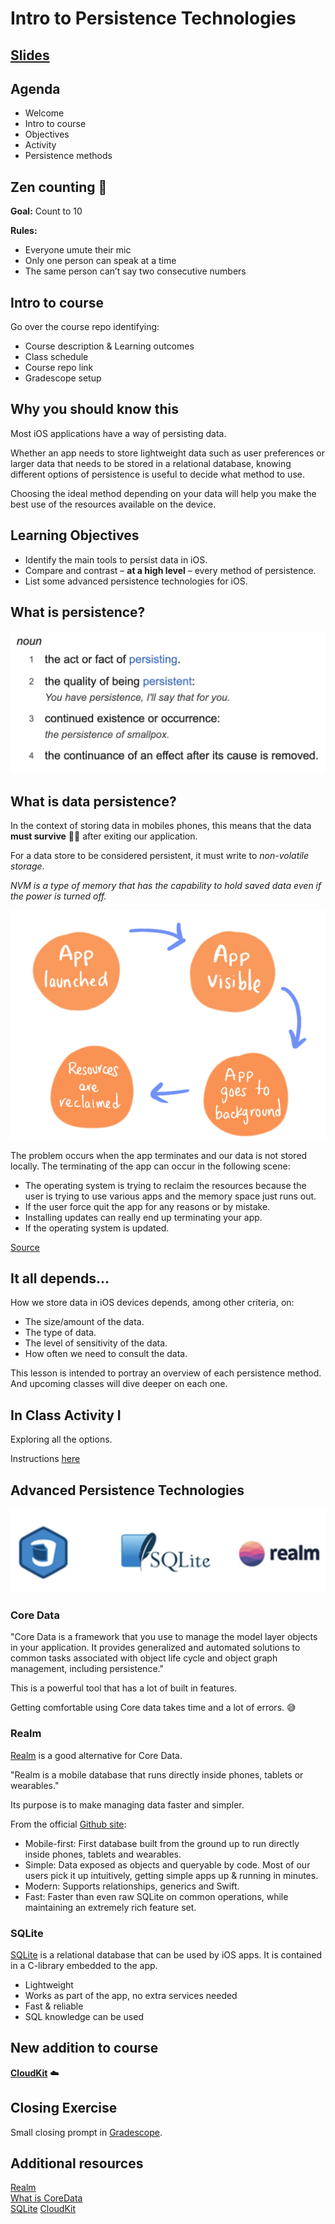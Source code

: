 <!-- Run this slideshow via the following command: -->
<!-- reveal-md README.md -w -->


<!-- .slide: class="header" -->

# Intro to Persistence Technologies

## [Slides](https://make-school-courses.github.io/MOB-2.1-Local-Persistence-in-iOS/Slides/Lesson1/README.html ':ignore')

<!-- > -->

## Agenda

- Welcome
- Intro to course
- Objectives
- Activity
- Persistence methods

<!-- > -->

## Zen counting 🔢

**Goal:** Count to 10

**Rules:**
- Everyone umute their mic
- Only one person can speak at a time
- The same person can’t say two consecutive numbers

<!-- > -->

## Intro to course

Go over the course repo identifying:
  - Course description & Learning outcomes
  - Class schedule
  - Course repo link
  - Gradescope setup

<!-- > -->

## Why you should know this

Most iOS applications have a way of persisting data.

Whether an app needs to store lightweight data such as user preferences or larger data that needs to be stored in a relational database, knowing different options of persistence is useful to decide what method to use.

Choosing the ideal method depending on your data will help you make the best use of the resources available on the device.

<!-- > -->

## Learning Objectives

- Identify the main tools to persist data in iOS.
- Compare and contrast – **at a high level** – every method of persistence.
- List some advanced persistence technologies for iOS.

<!-- > -->

## What is persistence?

![definition](assets/definition.png)

<!-- > -->

## What is data persistence?

In the context of storing data in mobiles phones, this means that the data **must survive** 💪🏼 after exiting our application.

For a data store to be considered persistent, it must write to *non-volatile storage*.

*NVM is a type of memory that has the capability to hold saved data even if the power is turned off.*

<!-- > -->

![cycle](assets/cycle.jpeg)

<!-- v -->

The problem occurs when the app terminates and our data is not stored locally. The terminating of the app can occur in the following scene:

- The operating system is trying to reclaim the resources because the user is trying to use various apps and the memory space just runs out.
- If the user force quit the app for any reasons or by mistake.
- Installing updates can really end up terminating your app.
- If the operating system is updated.

[Source](https://www.technotification.com/2018/08/data-persistence-ios-development.html)

<!-- > -->

## It all depends...

How we store data in iOS devices depends, among other criteria, on:
- The size/amount of the data.
- The type of data.
- The level of sensitivity of the data.
- How often we need to consult the data.

This lesson is intended to portray an overview of each persistence method. And upcoming classes will dive deeper on each one.

<!-- > -->

## In Class Activity I

Exploring all the options.

Instructions [here]()


<!-- > -->

## Advanced Persistence Technologies

![databases](assets/databases.png)

<!-- > -->

### Core Data

"Core Data is a framework that you use to manage the model layer objects in your application. It provides generalized and automated solutions to common tasks associated with object life cycle and object graph management, including persistence."

This is a powerful tool that has a lot of built in features.

Getting comfortable using Core data takes time and a lot of errors. 😅

<!-- > -->

### Realm

[Realm](https://realm.io/) is a good alternative for Core Data.

"Realm is a mobile database that runs directly inside phones, tablets or wearables."

Its purpose is to make managing data faster and simpler.

<!-- > -->

From the official [Github site](https://github.com/realm/realm-cocoa):

- Mobile-first: First database built from the ground up to run directly inside phones, tablets and wearables.
- Simple: Data exposed as objects and queryable by code. Most of our users pick it up intuitively, getting simple apps up & running in minutes.
- Modern: Supports relationships, generics and Swift.
- Fast: Faster than even raw SQLite on common operations, while maintaining an extremely rich feature set.

<!-- > -->

### SQLite
[SQLite](https://www.sqlite.org/index.html) is a relational database that can be used by iOS apps. It is contained in a C-library embedded to the app.

- Lightweight
- Works as part of the app, no extra services needed
- Fast & reliable
- SQL knowledge can be used

<!-- > -->

## New addition to course

**[CloudKit](https://developer.apple.com/icloud/cloudkit/)** ☁️

<!-- > -->


## Closing Exercise

Small closing prompt in [Gradescope](https://www.gradescope.com).

<!-- > -->

## Additional resources

[Realm](https://github.com/realm/realm-cocoa)<br>
[What is CoreData](https://developer.apple.com/library/archive/documentation/Cocoa/Conceptual/CoreData/index.html)<br>
[SQLite](https://www.simplifiedios.net/swift-sqlite-tutorial)
[CloudKit](https://developer.apple.com/icloud/cloudkit/)
